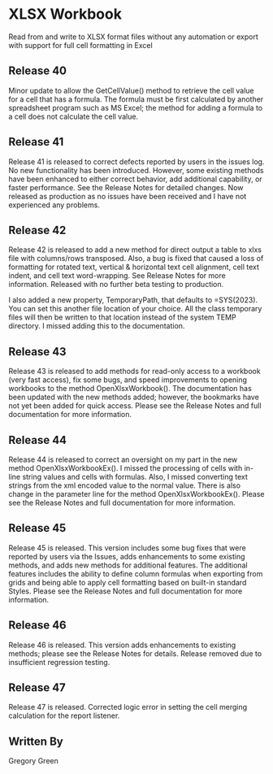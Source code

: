 # XLSX Workbook

Read from and write to XLSX format files without any automation or export with support for full cell formatting in Excel

## Release 40

Minor update to allow the GetCellValue() method to retrieve the cell value for a cell that has a formula.  The formula must be first calculated by another spreadsheet program such as MS Excel; the method for adding a formula to a cell does not calculate the cell value.

## Release 41

Release 41 is released to correct defects reported by users in the issues log.  No new functionality has been introduced.  However, some existing methods have been enhanced to either correct behavior, add additional capability, or faster performance.  See the Release Notes for detailed changes.  Now released as production as no issues have been received and I have not experienced any problems.

## Release 42

Release 42 is released to add a new method for direct output a table to xlxs file with columns/rows transposed.  Also, a bug is fixed that caused a loss of formatting for rotated text, vertical & horizontal text cell alignment, cell text indent, and cell text word-wrapping.  See Release Notes for more information.  Released with no further beta testing to production.

I also added a new property, TemporaryPath, that defaults to =SYS(2023).  You can set this another file location of your choice.  All the class temporary files will then be written to that location instead of the system TEMP directory.  I missed adding this to the documentation.

## Release 43

Release 43 is released to add methods for read-only access to a workbook (very fast access), fix some bugs, and speed improvements to opening workbooks to the method OpenXlsxWorkbook().  The documentation has been updated with the new methods added; however, the bookmarks have not yet been added for quick access.  Please see the Release Notes and full documentation for more information.

## Release 44

Release 44 is released to correct an oversight on my part in the new method OpenXlsxWorkbookEx().  I missed the processing of cells with in-line string values and cells with formulas.  Also, I missed converting text strings from the xml encoded value to the normal value.  There is also change in the parameter line for the method OpenXlsxWorkbookEx().  Please see the Release Notes and full documentation for more information.

## Release 45

Release 45 is released.  This version includes some bug fixes that were reported by users via the Issues, adds enhancements to some existing methods, and adds new methods for additional features.  The additional features includes the ability to define column formulas when exporting from grids and being able to apply cell formatting based on built-in standard Styles.   Please see the Release Notes and full documentation for more information.

## Release 46

Release 46 is released.  This version adds enhancements to existing methods; please see the Release Notes for details.  Release removed due to insufficient regression testing.

## Release 47

Release 47 is released.  Corrected logic error in setting the cell merging calculation for the report listener.

## Written By

Gregory Green
